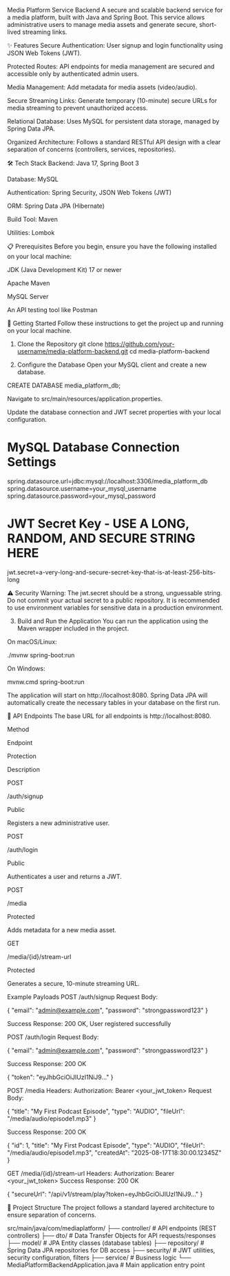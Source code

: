 Media Platform Service Backend
A secure and scalable backend service for a media platform, built with Java and Spring Boot. This service allows administrative users to manage media assets and generate secure, short-lived streaming links.

✨ Features
Secure Authentication: User signup and login functionality using JSON Web Tokens (JWT).

Protected Routes: API endpoints for media management are secured and accessible only by authenticated admin users.

Media Management: Add metadata for media assets (video/audio).

Secure Streaming Links: Generate temporary (10-minute) secure URLs for media streaming to prevent unauthorized access.

Relational Database: Uses MySQL for persistent data storage, managed by Spring Data JPA.

Organized Architecture: Follows a standard RESTful API design with a clear separation of concerns (controllers, services, repositories).

🛠️ Tech Stack
Backend: Java 17, Spring Boot 3

Database: MySQL

Authentication: Spring Security, JSON Web Tokens (JWT)

ORM: Spring Data JPA (Hibernate)

Build Tool: Maven

Utilities: Lombok

📋 Prerequisites
Before you begin, ensure you have the following installed on your local machine:

JDK (Java Development Kit) 17 or newer

Apache Maven

MySQL Server

An API testing tool like Postman

🚀 Getting Started
Follow these instructions to get the project up and running on your local machine.

1. Clone the Repository
git clone https://github.com/your-username/media-platform-backend.git
cd media-platform-backend

2. Configure the Database
Open your MySQL client and create a new database.

CREATE DATABASE media_platform_db;

Navigate to src/main/resources/application.properties.

Update the database connection and JWT secret properties with your local configuration.

# MySQL Database Connection Settings
spring.datasource.url=jdbc:mysql://localhost:3306/media_platform_db
spring.datasource.username=your_mysql_username
spring.datasource.password=your_mysql_password

# JWT Secret Key - USE A LONG, RANDOM, AND SECURE STRING HERE
jwt.secret=a-very-long-and-secure-secret-key-that-is-at-least-256-bits-long

⚠️ Security Warning: The jwt.secret should be a strong, unguessable string. Do not commit your actual secret to a public repository. It is recommended to use environment variables for sensitive data in a production environment.

3. Build and Run the Application
You can run the application using the Maven wrapper included in the project.

On macOS/Linux:

./mvnw spring-boot:run

On Windows:

mvnw.cmd spring-boot:run

The application will start on http://localhost:8080. Spring Data JPA will automatically create the necessary tables in your database on the first run.

🔌 API Endpoints
The base URL for all endpoints is http://localhost:8080.

Method

Endpoint

Protection

Description

POST

/auth/signup

Public

Registers a new administrative user.

POST

/auth/login

Public

Authenticates a user and returns a JWT.

POST

/media

Protected

Adds metadata for a new media asset.

GET

/media/{id}/stream-url

Protected

Generates a secure, 10-minute streaming URL.

Example Payloads
POST /auth/signup
Request Body:

{
    "email": "admin@example.com",
    "password": "strongpassword123"
}

Success Response: 200 OK, User registered successfully

POST /auth/login
Request Body:

{
    "email": "admin@example.com",
    "password": "strongpassword123"
}

Success Response: 200 OK

{
    "token": "eyJhbGciOiJIUzI1NiJ9..."
}

POST /media
Headers: Authorization: Bearer <your_jwt_token>
Request Body:

{
    "title": "My First Podcast Episode",
    "type": "AUDIO",
    "fileUrl": "/media/audio/episode1.mp3"
}

Success Response: 200 OK

{
    "id": 1,
    "title": "My First Podcast Episode",
    "type": "AUDIO",
    "fileUrl": "/media/audio/episode1.mp3",
    "createdAt": "2025-08-17T18:30:00.12345Z"
}

GET /media/{id}/stream-url
Headers: Authorization: Bearer <your_jwt_token>
Success Response: 200 OK

{
    "secureUrl": "/api/v1/stream/play?token=eyJhbGciOiJIUzI1NiJ9..."
}

📂 Project Structure
The project follows a standard layered architecture to ensure separation of concerns.

src/main/java/com/mediaplatform/
├── controller/   # API endpoints (REST controllers)
├── dto/          # Data Transfer Objects for API requests/responses
├── model/        # JPA Entity classes (database tables)
├── repository/   # Spring Data JPA repositories for DB access
├── security/     # JWT utilities, security configuration, filters
├── service/      # Business logic
└── MediaPlatformBackendApplication.java # Main application entry point
